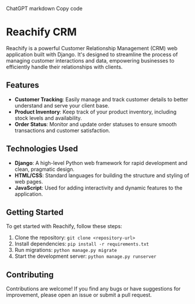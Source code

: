 
ChatGPT
markdown
Copy code
# Reachify CRM

Reachify is a powerful Customer Relationship Management (CRM) web application built with Django. It's designed to streamline the process of managing customer interactions and data, empowering businesses to efficiently handle their relationships with clients.

## Features

- **Customer Tracking**: Easily manage and track customer details to better understand and serve your client base.
- **Product Inventory**: Keep track of your product inventory, including stock levels and availability.
- **Order Status**: Monitor and update order statuses to ensure smooth transactions and customer satisfaction.

## Technologies Used

- **Django**: A high-level Python web framework for rapid development and clean, pragmatic design.
- **HTML/CSS**: Standard languages for building the structure and styling of web pages.
- **JavaScript**: Used for adding interactivity and dynamic features to the application.

## Getting Started

To get started with Reachify, follow these steps:

1. Clone the repository: `git clone <repository-url>`
2. Install dependencies: `pip install -r requirements.txt`
3. Run migrations: `python manage.py migrate`
4. Start the development server: `python manage.py runserver`

## Contributing

Contributions are welcome! If you find any bugs or have suggestions for improvement, please open an issue or submit a pull request.
